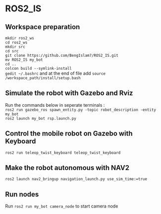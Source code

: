 # ROS2_IS
## Workspace preparation
``mkdir ros2_ws`` <br/>
``cd ros2_ws`` <br/>
``mkdir src`` <br/>
``cd src`` <br/>
``git clone https://github.com/BengIslam7/ROS2_IS.git`` <br/>
``mv ROS2_IS my_bot`` <br/>
``cd ..`` <br/>
``colcon build --symlink-install`` <br/>
``gedit ~/.bashrc`` and at the end of file add ``source /workspace_path/install/setup.bash`` 
## Simulate the robot with Gazebo and Rviz
Run the commands below in seperate terminals : <br/>
``ros2 run gazebo_ros spawn_entity.py -topic robot_description -entity my_bot`` <br/>
``ros2 launch my_bot rsp.launch.py``
## Control the mobile robot on Gazebo with Keyboard
``ros2 run teleop_twist_keyboard teleop_twist_keyboard``
## Make the robot autonomous with NAV2
``ros2 launch nav2_bringup navigation_launch.py use_sim_time:=true``
## Run nodes
Run ``ros2 run my_bot camera_node`` to start camera node <br/>

 
